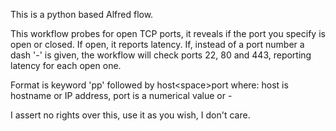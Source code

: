 This is a python based Alfred flow. 

This workflow probes for open TCP ports, it reveals if the port you specify is open or closed. If open, it reports latency.
If, instead of a port number a dash '-' is given, the workflow will check ports 22, 80 and 443, reporting latency for each open one.

Format is keyword 'pp' followed by host\<space\>port where:
host is hostname or IP address,
port is a numerical value or -

I assert no rights over this, use it as you wish, I don't care.

